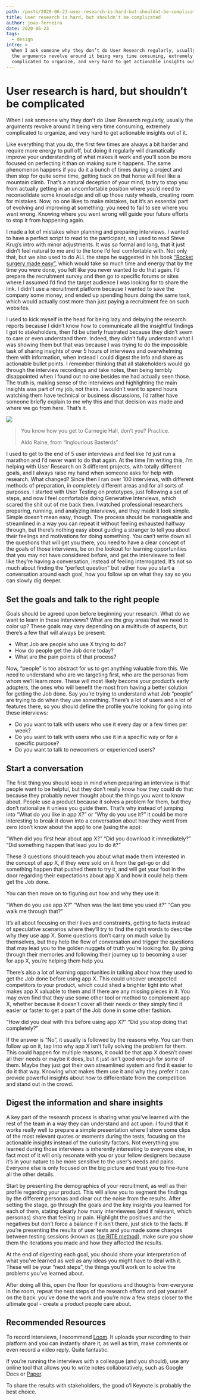 ```yaml
---
path: /posts/2020-06-23-user-research-is-hard-but-shouldnt-be-complicated
title: User research is hard, but shouldn’t be complicated
author: joao-ferreira
date: 2020-06-23
tags:
  - design
intro: >
  When I ask someone why they don’t do User Research regularly, usually
  the arguments revolve around it being very time consuming, extremely
  complicated to organize, and very hard to get actionable insights out of it.
---
```


# User research is hard, but shouldn’t be complicated

When I ask someone why they don’t do User Research regularly, usually the arguments revolve around it being very time consuming, extremely complicated to organize, and very hard to get actionable insights out of it.

Like everything that you do, the first few times are always a bit harder and require more energy to pull off, but doing it regularly will dramatically improve your understanding of what makes it work and you’ll soon be more focused on perfecting it than on making sure it happens. The same phenomenon happens if you do it a bunch of times during a project and then stop for quite some time, getting back on that horse will feel like a mountain climb. That’s a natural deception of your mind, to try to stop you from actually getting in an uncomfortable position where you’d need to reconsolidate some knowledge and oil up those rusty wheels, creating room for mistakes. Now, no one likes to make mistakes, but it’s an essential part of evolving and improving at something: you need to fail to see where you went wrong. Knowing where you went wrong will guide your future efforts to stop it from happening again.

I made a lot of mistakes when planning and preparing interviews. I wanted to have a perfect script to read to the participant, so I used to read Steve Krug’s intro with minor adjustments. It was so formal and long, that it just didn’t feel natural to me and to the tone I’d feel comfortable with. Not only that, but we also used to do ALL the steps he suggested in his book [“Rocket](http://www.sensible.com/rsme.html) [surgery made easy”](http://www.sensible.com/rsme.html), which would take so much time and energy that by the time you were done, you felt like you never wanted to do that again. I’d prepare the recruitment survey and then go to specific forums or sites where I assumed I’d find the target audience I was looking for to share the link. I didn’t use a recruitment platform because I wanted to save the company some money, and ended up spending hours doing the same task, which would actually cost more than just paying a recruitment fee on such websites.

I used to kick myself in the head for being lazy and delaying the research reports because I didn’t know how to communicate all the insightful findings I got to stakeholders, then I’d be utterly frustrated because they didn’t seem to care or even understand them. Indeed, they didn’t fully understand what I was showing them but that was because I was trying to do the impossible task of sharing insights of over 5 hours of interviews and overwhelming them with information, when instead I could digest the info and share as actionable bullet points. I remember thinking that all stakeholders would go through the interview recordings and take notes, then being terribly disappointed when I found out no one besides me had actually seen those. The truth is, making sense of the interviews and highlighting the main insights was part of my job, not theirs. I wouldn’t want to spend hours watching them have technical or business discussions, I’d rather have someone briefly explain to me why this and that decision was made and where we go from here. That’s it.

![](./inglourious_basterds.jpg)

> You know how you get to Carnegie Hall, don’t you? Practice.
>
> Aldo Raine, from “Inglourious Basterds”

I used to get to the end of 5 user interviews and feel like I’d just run a marathon and I’d never want to do that again. At the time I’m writing this, I’m helping with User Research on 3 different projects, with totally different goals, and I always raise my hand when someone asks for help with research. What changed? Since then I ran over 100 interviews, with different methods of preparation, in completely different areas and for all sorts of purposes. I started with User Testing on prototypes, just following a set of steps, and now I feel comfortable doing Generative Interviews, which scared the shit out of me back then. I watched professional researchers preparing, running, and analyzing interviews, and they made it look simple. Simple doesn’t mean easy, though. The process should be manageable and streamlined in a way you can repeat it without feeling exhausted halfway through, but there’s nothing easy about guiding a stranger to tell you about their feelings and motivations for doing something. You can’t write down all the questions that will get you there, you need to have a clear concept of the goals of those interviews, be on the lookout for learning opportunities that you may not have considered before, and get the interviewee to feel like they’re having a conversation, instead of feeling interrogated. It’s not so much about finding the “perfect question” but rather how you start a conversation around each goal, how you follow up on what they say so you can slowly dig deeper.

## Set the goals and talk to the right people

Goals should be agreed upon before beginning your research. What do we want to learn in these interviews? What are the grey areas that we need to color up? These goals may vary depending on a multitude of aspects, but there’s a few that will always be present:

- What Job are people who use X trying to do?
- How do people get the Job done today?
- What are the pain points of that process?

Now, “people” is too abstract for us to get anything valuable from this. We need to understand who are we targeting first, who are the personas from whom we’ll learn more. These will most likely become your product’s early adopters, the ones who will benefit the most from having a better solution for getting the Job done. Say you’re trying to understand what Job “people” are trying to do when they use something. There’s a lot of users and a lot of features there, so you should define the profile you’re looking for going into these interviews:

- Do you want to talk with users who use it every day or a few times per week?
- Do you want to talk with users who use it in a specific way or for a specific purpose?
- Do you want to talk to newcomers or experienced users?

## Start a conversation

The first thing you should keep in mind when preparing an interview is that people want to be helpful, but they don’t really know how they could do that because they probably never thought about the things you want to know about. People use a product because it solves a problem for them, but they don’t rationalize it unless you guide them. That’s why instead of jumping into “What do you like in app X?” or “Why do you use it?” it could be more interesting to break it down into a conversation about how they went from zero (don’t know about the app) to one (using the app):

“When did you first hear about app X?”
“Did you download it immediately?”
“Did something happen that lead you to do it?”

These 3 questions should teach you about what made them interested in the concept of app X, if they were sold on it from the get-go or did something happen that pushed them to try it, and will get your foot in the door regarding their expectations about app X and how it could help them get the Job done.

You can then move on to figuring out how and why they use it:

“When do you use app X?”
“When was the last time you used it?”
“Can you walk me through that?”

It’s all about focusing on their lives and constraints, getting to facts instead of speculative scenarios where they’ll try to find the right words to describe why they use app X. Some questions don’t carry on much value by themselves, but they help the flow of conversation and trigger the questions that may lead you to the golden nuggets of truth you’re looking for. By going through their memories and following their journey up to becoming a user for app X, you’re helping them help you.

There’s also a lot of learning opportunities in talking about how they used to get the Job done before using app X. This could uncover unexpected competitors to your product, which could shed a brighter light into what makes app X valuable to them and if there are any missing pieces in it. You may even find that they use some other tool or method to complement app X, whether because it doesn’t cover all their needs or they simply find it easier or faster to get a part of the Job done in some other fashion.

“How did you deal with this before using app X?”
“Did you stop doing that completely?”

If the answer is “No”, it usually is followed by the reasons why. You can then follow up on it, tap into why app X isn’t fully solving the problem for them. This could happen for multiple reasons, it could be that app X doesn’t cover all their needs or maybe it does, but it just isn’t good enough for some of them. Maybe they just got their own streamlined system and find it easier to do it that way. Knowing what makes them use it and why they prefer it can provide powerful insights about how to differentiate from the competition and stand out in the crowd.

## Digest the information and share insights

A key part of the research process is sharing what you’ve learned with the rest of the team in a way they can understand and act upon. I found that it works really well to prepare a simple presentation where I show some clips of the most relevant quotes or moments during the tests, focusing on the actionable insights instead of the curiosity factors. Not everything you learned during those interviews is inherently interesting to everyone else, in fact most of it will only resonate with you or your fellow designers because it’s in your nature to be more sensitive to the user's needs and pains. Everyone else is only focused on the big picture and trust you to fine-tune all the other details.

Start by presenting the demographics of your recruitment, as well as their profile regarding your product. This will allow you to segment the findings by the different personas and clear out the noise from the results. After setting the stage, go through the goals and the key insights you learned for each of them, stating clearly how many interviewees (and if relevant, which personas) share that feeling or pain. Highlight the positives and the negatives but don’t force a balance if it isn’t there, just stick to the facts. If you’re presenting the results of user tests and you made some changes between testing sessions (known as [the RITE method](https://uxmag.com/articles/the-rite-way-to-prototype)), make sure you show them the iterations you made and how they affected the results.

At the end of digesting each goal, you should share your interpretation of what you’ve learned as well as any ideas you might have to deal with it. These will be your “next steps”, the things you’ll work on to solve the problems you’ve learned about.

After doing all this, open the floor for questions and thoughts from everyone in the room, repeat the next steps of the research efforts and pat yourself on the back: you’ve done the work and you’re now a few steps closer to the ultimate goal - create a product people care about.

## Recommended Resources

To record interviews, I recommend [Loom](http://www.loom.com/). It uploads your recording to their platform and you can instantly share it, as well as trim, make comments or even record a video reply. Quite fantastic.

If you’re running the interviews with a colleague (and you should), use any online tool that allows you to write notes collaboratively, such as Google Docs or [Paper](https://paper.dropbox.com/).

To share the results with stakeholders, the good o’l Keynote is probably the best choice.
